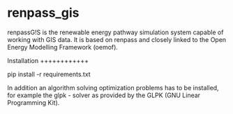 # renpass_gis
renpassG!S is the renewable energy pathway simulation system capable of working with GIS data. It is based on renpass and closely linked to the Open Energy Modelling Framework (oemof).

Installation
++++++++++++

pip install -r requirements.txt

In addition an algorithm solving optimization problems has to be installed, for
example the glpk - solver as provided by the GLPK (GNU Linear Programming Kit).
